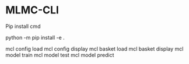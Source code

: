 # MLMC-CLI

Pip install cmd 

python -m pip install -e .

mcl config load
mcl config display 
mcl basket load 
mcl basket display
mcl model train
mcl model test
mcl model predict 